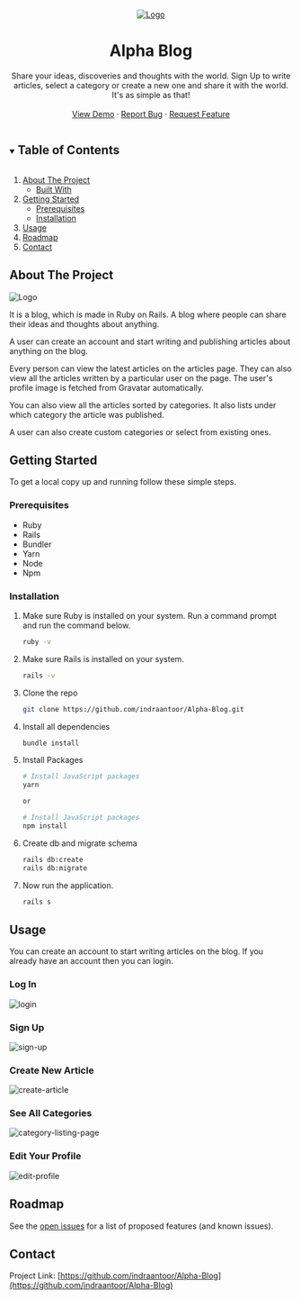 <!-- PROJECT LOGO -->
<br />
<p align="center">
  <a href="https://github.com/indraantoor/Alpha-Blog">
    <img src="https://i.ibb.co/3zHnb5q/Capture1.png" alt="Logo">
  </a>

  <h1 align="center">Alpha Blog</h1>

  <p align="center">
  Share your ideas, discoveries and thoughts with the world. Sign Up to write articles, select a category or create a new one and share it with the world. It's as simple as that!
<br />
<br />
<a href="http://alpha-blog-indraan.herokuapp.com/">View Demo</a>
·
<a href="https://github.com/indraantoor/Alpha-Blog/issues">Report Bug</a>
·
<a href="https://github.com/indraantoor/Alpha-Blog/issues">Request Feature</a>

  </p>
</p>

<!-- TABLE OF CONTENTS -->
<details open="open">
  <summary><h2 style="display: inline-block">Table of Contents</h2></summary>
  <ol>
    <li>
      <a href="#about-the-project">About The Project</a>
      <ul>
        <li><a href="#built-with">Built With</a></li>
      </ul>
    </li>
    <li>
      <a href="#getting-started">Getting Started</a>
      <ul>
        <li><a href="#prerequisites">Prerequisites</a></li>
        <li><a href="#installation">Installation</a></li>
      </ul>
    </li>
    <li><a href="#usage">Usage</a></li>
    <li><a href="#roadmap">Roadmap</a></li>
    <li><a href="#contact">Contact</a></li>
  </ol>
</details>

<!-- ABOUT THE PROJECT -->

## About The Project

<img src="https://i.ibb.co/3zHnb5q/Capture1.png" alt="Logo">

It is a blog, which is made in Ruby on Rails. A blog where people can share their ideas and thoughts about anything.

A user can create an account and start writing and publishing articles about anything on the blog.

Every person can view the latest articles on the articles page. They can also view all the articles written by a particular user on the page. The user's profile image is fetched from Gravatar automatically.

You can also view all the articles sorted by categories. It also lists under which category the article was published.

A user can also create custom categories or select from existing ones.

<!-- GETTING STARTED -->

## Getting Started

To get a local copy up and running follow these simple steps.

### Prerequisites

- Ruby
- Rails
- Bundler
- Yarn
- Node
- Npm

### Installation

1. Make sure Ruby is installed on your system. Run a command prompt and run the command below.

   ```sh
   ruby -v
   ```

2. Make sure Rails is installed on your system.

   ```sh
   rails -v
   ```

3. Clone the repo

   ```sh
   git clone https://github.com/indraantoor/Alpha-Blog.git
   ```

4. Install all dependencies

   ```sh
   bundle install
   ```

5. Install Packages

   ```sh
   # Install JavaScript packages
   yarn

   or

   # Install JavaScript packages
   npm install
   ```

6. Create db and migrate schema

   ```sh
   rails db:create
   rails db:migrate
   ```

7. Now run the application.
   ```sh
   rails s
   ```

<!-- USAGE EXAMPLES -->

## Usage

You can create an account to start writing articles on the blog. If you already have an account then you can login.

### Log In

<img src="https://i.ibb.co/9HgmFqX/login.png" alt="login" border="0" />

<br />

### Sign Up

<img src="https://i.ibb.co/pLzjTQC/sign-up.png" alt="sign-up" border="0" />

### Create New Article

<img src="https://i.ibb.co/ZXzb9Ht/create-article.png" alt="create-article" border="0" />

### See All Categories

<img src="https://i.ibb.co/BgmZK4q/category-listing-page.png" alt="category-listing-page" border="0" />

### Edit Your Profile

<img src="https://i.ibb.co/K5sM2qc/edit-profile.png" alt="edit-profile" border="0" />

<!-- ROADMAP -->

## Roadmap

See the [open issues](https://github.com/indraantoor/Alpha-Blog/issues) for a list of proposed features (and known issues).

## Contact

Project Link: [https://github.com/indraantoor/Alpha-Blog](https://github.com/indraantoor/Alpha-Blog)

[linkedin-shield]: https://img.shields.io/badge/-LinkedIn-black.svg?style=for-the-badge&logo=linkedin&colorB=555
[linkedin-url]: https://linkedin.com/in/indraantoor
